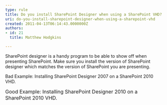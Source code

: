 ```yaml
---
type: rule
title: Do you install SharePoint Designer when using a SharePoint VHD?
uri: do-you-install-sharepoint-designer-when-using-a-sharepoint-vhd
created: 2011-04-13T06:14:43.0000000Z
authors:
- id: 21
  title: Matthew Hodgkins

---
```




<span class='intro'> 
  <p>SharePoint designer is a handy program to be able to show off when presenting SharePoint. Make sure you install the version of SharePoint designer which matches the version of SharePoint you are presenting. </p>
<p><font class="ms-rteCustom-FigureBad">Bad Example&#58; Installing SharePoint Designer 2007 on a SharePoint 2010 VHD.</font></p>
<p><font class="ms-rteCustom-FigureGood" size="+0">Good Example&#58; Installing SharePoint Designer 2010 on a SharePoint 2010 VHD.</font></p>
 </span>




